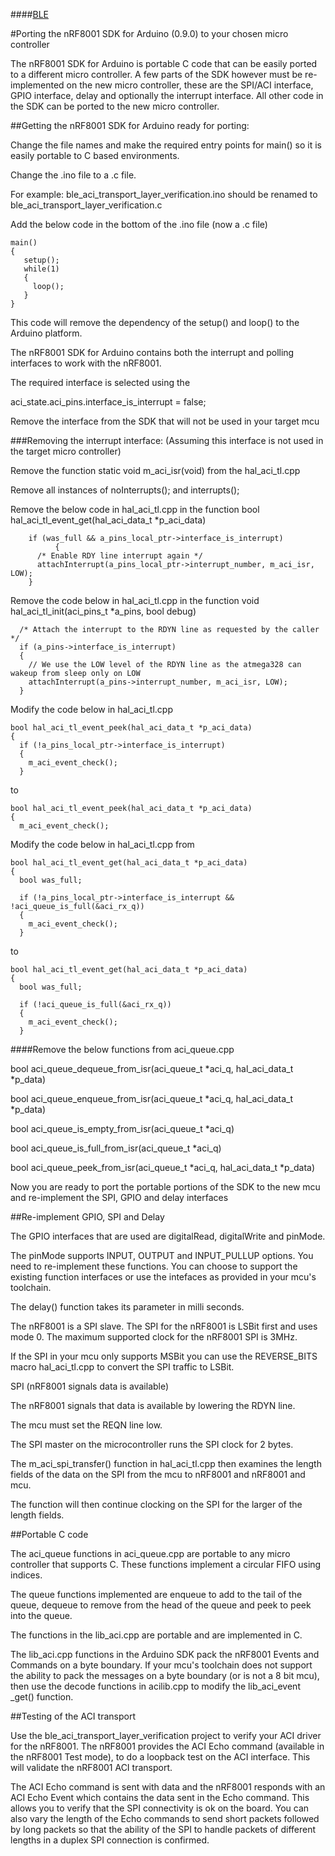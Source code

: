 ####[BLE](https://github.com/NordicSemiconductor/ble-sdk-arduino/tree/master/documentation/libraries/BLE "Go to BLE folder")

#Porting the nRF8001 SDK for Arduino (0.9.0) to your chosen micro controller 

The nRF8001 SDK for Arduino is portable C code that can be easily ported to a different micro controller. 
A few parts of the SDK however must be re-implemented on the new micro controller, 
these are the SPI/ACI interface, GPIO interface, delay and optionally the interrupt interface. 
All other code in the SDK can be ported to the new micro controller.

##Getting the nRF8001 SDK for Arduino ready for porting:

Change the file names and make the required entry points for main() so it is easily portable to C based environments.

Change the .ino file to a .c file.

For example: ble_aci_transport_layer_verification.ino should be renamed to ble_aci_transport_layer_verification.c

Add the below code in the bottom of the .ino file (now a .c file)

    main() 
    {
       setup(); 
       while(1)
       {
         loop();
       }
    }

This code will remove the dependency of the setup() and loop() to the Arduino platform.

The nRF8001 SDK for Arduino contains both the interrupt and polling interfaces to work with the nRF8001.

The required interface is selected using the

aci_state.aci_pins.interface_is_interrupt = false;

Remove the interface from the SDK that will not be used in your target mcu

###Removing the interrupt interface: (Assuming this interface is not used in the target micro controller)

Remove the function static void m_aci_isr(void) from the hal_aci_tl.cpp

Remove all instances of noInterrupts(); and interrupts();

Remove the below code in hal_aci_tl.cpp in the function 
bool hal_aci_tl_event_get(hal_aci_data_t *p_aci_data)

        if (was_full && a_pins_local_ptr->interface_is_interrupt)
              {
          /* Enable RDY line interrupt again */
          attachInterrupt(a_pins_local_ptr->interrupt_number, m_aci_isr, LOW);
        }

Remove the code below in hal_aci_tl.cpp in the function 
void hal_aci_tl_init(aci_pins_t *a_pins, bool debug)

      /* Attach the interrupt to the RDYN line as requested by the caller */
      if (a_pins->interface_is_interrupt)
      {
        // We use the LOW level of the RDYN line as the atmega328 can wakeup from sleep only on LOW
        attachInterrupt(a_pins->interrupt_number, m_aci_isr, LOW);
      }

Modify the code below in hal_aci_tl.cpp

    bool hal_aci_tl_event_peek(hal_aci_data_t *p_aci_data)
    {
      if (!a_pins_local_ptr->interface_is_interrupt)
      {
        m_aci_event_check();
      }

to

    bool hal_aci_tl_event_peek(hal_aci_data_t *p_aci_data)
    {
      m_aci_event_check();

Modify the code below in hal_aci_tl.cpp from

    bool hal_aci_tl_event_get(hal_aci_data_t *p_aci_data)
    {
      bool was_full;

      if (!a_pins_local_ptr->interface_is_interrupt && !aci_queue_is_full(&aci_rx_q))
      {
        m_aci_event_check();
      }

to

    bool hal_aci_tl_event_get(hal_aci_data_t *p_aci_data)
    {
      bool was_full;

      if (!aci_queue_is_full(&aci_rx_q))
      {
        m_aci_event_check();
      }

####Remove the below functions from aci_queue.cpp

bool aci_queue_dequeue_from_isr(aci_queue_t *aci_q, hal_aci_data_t *p_data)

bool aci_queue_enqueue_from_isr(aci_queue_t *aci_q, hal_aci_data_t *p_data)

bool aci_queue_is_empty_from_isr(aci_queue_t *aci_q)

bool aci_queue_is_full_from_isr(aci_queue_t *aci_q)

bool aci_queue_peek_from_isr(aci_queue_t *aci_q, hal_aci_data_t *p_data)

Now you are ready to port the portable portions of the SDK to the new mcu and re-implement the SPI,  GPIO and delay interfaces

##Re-implement GPIO, SPI and Delay

The GPIO interfaces that are used are digitalRead, digitalWrite and pinMode.

The pinMode supports INPUT, OUTPUT and INPUT_PULLUP options. You need to re-implement these functions. 
You can choose to support the existing function interfaces or use the intefaces as provided in your mcu's toolchain.

The delay() function  takes its parameter in milli seconds.

The nRF8001 is a SPI slave. The SPI for the nRF8001 is LSBit first and uses mode 0. The maximum supported clock for the nRF8001 SPI is 3MHz.

If the SPI in your mcu only supports MSBit you can use the REVERSE_BITS macro hal_aci_tl.cpp to convert the SPI traffic to LSBit.

SPI (nRF8001 signals data is available)

The nRF8001 signals that data is available by lowering the RDYN line.

The mcu must set the REQN line low.

The SPI master on the microcontroller runs the SPI clock for 2 bytes.

The m_aci_spi_transfer() function in hal_aci_tl.cpp then examines the length fields of the data on the SPI from the mcu to nRF8001 and nRF8001 and mcu.

The function will then continue clocking on the SPI for the larger of the length fields.

##Portable C code

The aci_queue functions in aci_queue.cpp are portable to any micro controller that supports C. 
These functions implement a circular FIFO using indices.

The queue functions implemented are enqueue to add to the tail of the queue, 
dequeue to remove from the head of the queue and peek to peek into the queue.

The functions in the lib_aci.cpp are portable and are implemented in C.

The lib_aci.cpp functions in the Arduino SDK pack the nRF8001 Events and Commands on a byte boundary. 
If your mcu's toolchain does not support the ability to pack the messages on a byte boundary (or is not a 8 bit mcu), 
then use the decode functions in acilib.cpp to modify the lib_aci_event _get() function.

##Testing of the ACI transport

Use the ble_aci_transport_layer_verification project to verify your ACI driver for the nRF8001. 
The nRF8001 provides the ACI Echo command (available in the nRF8001 Test mode), 
to do a loopback test on the ACI interface. This will validate the nRF8001 ACI transport.

The ACI Echo command is sent with data and the nRF8001 responds with an ACI Echo Event which contains the data sent in the Echo command. 
This allows you to verify that the SPI connectivity is ok on the board. 
You can also vary the length of the Echo commands to send short packets followed by long packets 
so that the ability of the SPI to handle packets of different lengths in a duplex SPI connection is confirmed.


